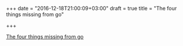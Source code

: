 +++
date = "2016-12-18T21:00:09+03:00"
draft = true
title = "The four things missing from go"

+++

<p><a href="http://blog.merovius.de/2014/09/12/the-four-things-i-miss-from-go.html">The four things missing from go</a></p>
